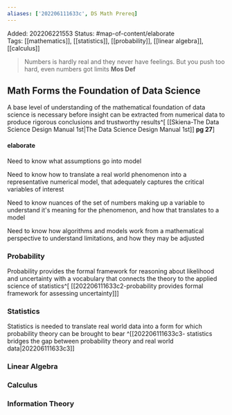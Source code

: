 ```yaml
---
aliases: ['202206111633c', DS Math Prereq]
---
```

Added: 202206221553
Status: #map-of-content/elaborate  
Tags: [[mathematics]], [[statistics]],  [[probability]],  [[linear algebra]],  [[calculus]]

>Numbers is hardly real and
> they never have feelings.
 >But you push too hard, even
 >numbers got limits
>**Mos Def**
## Math Forms the Foundation of Data Science 
A base level of understanding of the mathematical foundation of data science is necessary before insight can be extracted from numerical data to produce rigorous conclusions and trustworthy results^[ [[Skiena-The Data Science  Design Manual 1st|The Data Science Design Manual 1st]] **pg 27**]

#### elaborate
 Need to know what assumptions go into model

 Need to know how to translate a real world phenomenon into a representative numerical model, that adequately captures the critical variables of interest

Need to know nuances of the set of numbers making up a variable to understand it's meaning for the phenomenon, and how that translates to a model

Need to know how algorithms and models work from a mathematical perspective to understand limitations, and how they may be adjusted

### Probability
Probability provides the formal framework for reasoning about likelihood and uncertainty with a vocabulary that connects the theory to the applied science of statistics^[ [[202206111633c2-probability provides formal framework for assessing uncertainty]]] 


### Statistics
Statistics is needed to translate real world data into a form for which probability theory can be brought to bear ^[[202206111633c3- statistics bridges the gap between probability theory and real world data|202206111633c3]]

### Linear Algebra

### Calculus

### Information Theory
 